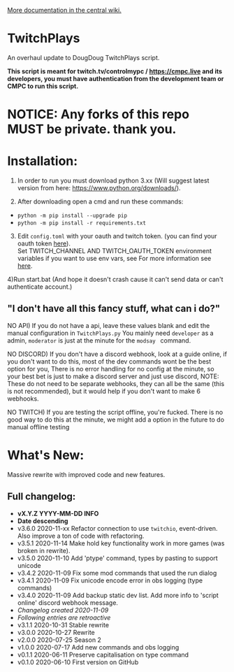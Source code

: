 [More documentation in the central wiki.](https://gitlab.com/controlmypc/docs/-/wikis/documentation/Script)

# TwitchPlays

An overhaul update to DougDoug TwitchPlays script.

**This script is meant for twitch.tv/controlmypc / https://cmpc.live and its developers, you must have authentication from the development team or CMPC to run this script.**


# NOTICE: Any forks of this repo MUST be private. thank you.

# Installation:

  1) In order to run you must download python 3.xx (Will suggest latest version from here: https://www.python.org/downloads/).

  2) After downloading open a cmd and run these commands:
  
  * `python -m pip install --upgrade pip`
  * `python -m pip install -r requirements.txt`

  3)  Edit `config.toml` with your oauth and twitch token. (you can find your oauth token [here](http://twitchapps.com/tmi/)).       
  Set TWITCH_CHANNEL AND TWITCH_OAUTH_TOKEN environment variables if you want to use env vars, see For more information see [here](https://gitlab.com/controlmypc/docs/-/wikis/documentation/Script#how-to-set-environment-variables). 

  4)Run start.bat (And hope it doesn't crash cause it can't send data or can't authenticate account.)

## "I don't have all this fancy stuff, what can i do?"

NO API) If you do not have a api, leave these values blank and edit the manual configuration in `TwitchPlays.py` You mainly need `developer` as a admin, `moderator` is just at the minute for the `modsay ` command.

NO DISCORD) If you don't have a discord webhook, look at a guide online, if you don't want to do this, most of the dev commands wont be the best option for you, There is no error handling for no config at the minute, so your best bet is just to make a discord server and just use discord, NOTE: These do not need to be separate webhooks, they can all be the same (this is not recommended), but it would help if you don't want to make 6 webhooks.

NO TWITCH) If you are testing the script offline, you're fucked. There is no good way to do this at the minute, we might add a option in the future to do manual offline testing

# What's New:

Massive rewrite with improved code and new features.

## Full changelog:

- **vX.Y.Z YYYY-MM-DD INFO**
- **Date descending**
- v3.6.0 2020-11-xx Refactor connection to use `twitchio`, event-driven. Also improve a ton of code with refactoring.
- v3.5.1 2020-11-14 Make hold key functionality work in more games (was broken in rewrite).
- v3.5.0 2020-11-10 Add 'ptype' command, types by pasting to support unicode
- v3.4.2 2020-11-09 Fix some mod commands that used the run dialog
- v3.4.1 2020-11-09 Fix unicode encode error in obs logging (type commands)
- v3.4.0 2020-11-09 Add backup static dev list. Add more info to 'script online' discord webhook message.
- *Changelog created 2020-11-09*
- *Following entries are retroactive*
- v3.1.1 2020-10-31 Stable rewrite
- v3.0.0 2020-10-27 Rewrite
- v2.0.0 2020-07-25 Season 2
- v1.0.0 2020-07-17 Add new commands and obs logging
- v0.1.1 2020-06-11 Preserve capitalisation on type command
- v0.1.0 2020-06-10 First version on GitHub
